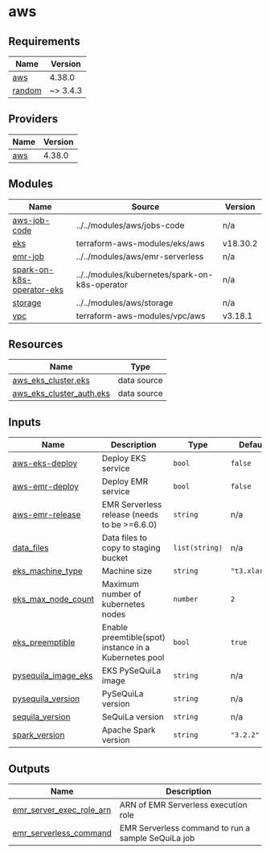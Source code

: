 # aws

<!-- BEGINNING OF PRE-COMMIT-TERRAFORM DOCS HOOK -->
## Requirements

| Name | Version |
|------|---------|
| <a name="requirement_aws"></a> [aws](#requirement\_aws) | 4.38.0 |
| <a name="requirement_random"></a> [random](#requirement\_random) | ~> 3.4.3 |

## Providers

| Name | Version |
|------|---------|
| <a name="provider_aws"></a> [aws](#provider\_aws) | 4.38.0 |

## Modules

| Name | Source | Version |
|------|--------|---------|
| <a name="module_aws-job-code"></a> [aws-job-code](#module\_aws-job-code) | ../../modules/aws/jobs-code | n/a |
| <a name="module_eks"></a> [eks](#module\_eks) | terraform-aws-modules/eks/aws | v18.30.2 |
| <a name="module_emr-job"></a> [emr-job](#module\_emr-job) | ../../modules/aws/emr-serverless | n/a |
| <a name="module_spark-on-k8s-operator-eks"></a> [spark-on-k8s-operator-eks](#module\_spark-on-k8s-operator-eks) | ../../modules/kubernetes/spark-on-k8s-operator | n/a |
| <a name="module_storage"></a> [storage](#module\_storage) | ../../modules/aws/storage | n/a |
| <a name="module_vpc"></a> [vpc](#module\_vpc) | terraform-aws-modules/vpc/aws | v3.18.1 |

## Resources

| Name | Type |
|------|------|
| [aws_eks_cluster.eks](https://registry.terraform.io/providers/hashicorp/aws/4.38.0/docs/data-sources/eks_cluster) | data source |
| [aws_eks_cluster_auth.eks](https://registry.terraform.io/providers/hashicorp/aws/4.38.0/docs/data-sources/eks_cluster_auth) | data source |

## Inputs

| Name | Description | Type | Default | Required |
|------|-------------|------|---------|:--------:|
| <a name="input_aws-eks-deploy"></a> [aws-eks-deploy](#input\_aws-eks-deploy) | Deploy EKS service | `bool` | `false` | no |
| <a name="input_aws-emr-deploy"></a> [aws-emr-deploy](#input\_aws-emr-deploy) | Deploy EMR service | `bool` | `false` | no |
| <a name="input_aws-emr-release"></a> [aws-emr-release](#input\_aws-emr-release) | EMR Serverless release (needs to be >=6.6.0) | `string` | n/a | yes |
| <a name="input_data_files"></a> [data\_files](#input\_data\_files) | Data files to copy to staging bucket | `list(string)` | n/a | yes |
| <a name="input_eks_machine_type"></a> [eks\_machine\_type](#input\_eks\_machine\_type) | Machine size | `string` | `"t3.xlarge"` | no |
| <a name="input_eks_max_node_count"></a> [eks\_max\_node\_count](#input\_eks\_max\_node\_count) | Maximum number of kubernetes nodes | `number` | `2` | no |
| <a name="input_eks_preemptible"></a> [eks\_preemptible](#input\_eks\_preemptible) | Enable preemtible(spot) instance in a Kubernetes pool | `bool` | `true` | no |
| <a name="input_pysequila_image_eks"></a> [pysequila\_image\_eks](#input\_pysequila\_image\_eks) | EKS PySeQuiLa image | `string` | n/a | yes |
| <a name="input_pysequila_version"></a> [pysequila\_version](#input\_pysequila\_version) | PySeQuiLa version | `string` | n/a | yes |
| <a name="input_sequila_version"></a> [sequila\_version](#input\_sequila\_version) | SeQuiLa version | `string` | n/a | yes |
| <a name="input_spark_version"></a> [spark\_version](#input\_spark\_version) | Apache Spark version | `string` | `"3.2.2"` | no |

## Outputs

| Name | Description |
|------|-------------|
| <a name="output_emr_server_exec_role_arn"></a> [emr\_server\_exec\_role\_arn](#output\_emr\_server\_exec\_role\_arn) | ARN of EMR Serverless execution role |
| <a name="output_emr_serverless_command"></a> [emr\_serverless\_command](#output\_emr\_serverless\_command) | EMR Serverless command to run a sample SeQuiLa job |
<!-- END OF PRE-COMMIT-TERRAFORM DOCS HOOK -->
